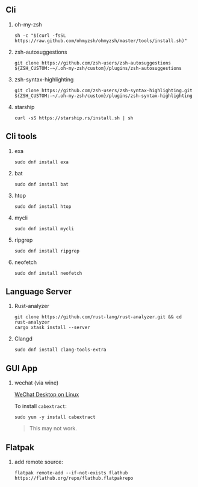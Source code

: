## Cli

1. oh-my-zsh

   ```shell
   sh -c "$(curl -fsSL https://raw.github.com/ohmyzsh/ohmyzsh/master/tools/install.sh)"
   ```

2. zsh-autosuggestions

   ```shell
   git clone https://github.com/zsh-users/zsh-autosuggestions ${ZSH_CUSTOM:-~/.oh-my-zsh/custom}/plugins/zsh-autosuggestions
   ```

3. zsh-syntax-highlighting

   ```shell
   git clone https://github.com/zsh-users/zsh-syntax-highlighting.git ${ZSH_CUSTOM:-~/.oh-my-zsh/custom}/plugins/zsh-syntax-highlighting
   ```

4. starship
   
   ```shell
   curl -sS https://starship.rs/install.sh | sh
   ```

## Cli tools

1. exa

   ```shell
   sudo dnf install exa
   ```
2. bat
   
   ```shell
   sudo dnf install bat
   ```

3. htop
   
   ```shell
   sudo dnf install htop
   ```

4. mycli

   ```shell
   sudo dnf install mycli
   ```
5. ripgrep
   
   ```shell
   sudo dnf install ripgrep
   ```

6. neofetch
   
   ```shell
   sudo dnf install neofetch
   ```

## Language Server
1. Rust-analyzer
   
   ```shell
   git clone https://github.com/rust-lang/rust-analyzer.git && cd rust-analyzer
   cargo xtask install --server
   ```

2. Clangd
   
   ```shell
   sudo dnf install clang-tools-extra 
   ```

## GUI App
1. wechat (via wine)
   
   [WeChat Desktop on Linux](https://ferrolho.github.io/blog/2018-12-22/wechat-desktop-on-linux)

   
   To install `cabextract`:

   ```shell
   sudo yum -y install cabextract
   ```

   > This may not work.

## Flatpak

1. add remote source:
   
   ```shell
   flatpak remote-add --if-not-exists flathub https://flathub.org/repo/flathub.flatpakrepo
   ```
